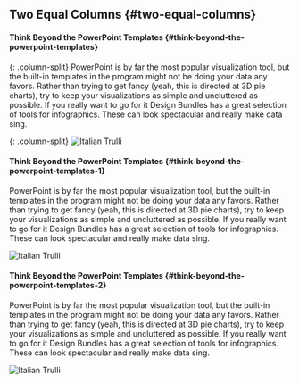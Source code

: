Two Equal Columns {#two-equal-columns}
-----------------

#### Think Beyond the PowerPoint Templates {#think-beyond-the-powerpoint-templates}

{: .column-split}
PowerPoint is by far the most popular visualization tool, but the
built-in templates in the program might not be doing your data any
favors. Rather than trying to get fancy (yeah, this is directed at 3D
pie charts), try to keep your visualizations as simple and uncluttered
as possible. If you really want to go for it Design Bundles has a great
selection of tools for infographics. These can look spectacular and
really make data sing.

{: .column-split}
![Italian Trulli]


<div class="column-split" markdown="1">

#### Think Beyond the PowerPoint Templates {#think-beyond-the-powerpoint-templates-1}

PowerPoint is by far the most popular visualization tool, but the
built-in templates in the program might not be doing your data any
favors. Rather than trying to get fancy (yeah, this is directed at 3D
pie charts), try to keep your visualizations as simple and uncluttered
as possible. If you really want to go for it Design Bundles has a great
selection of tools for infographics. These can look spectacular and
really make data sing.

</div>

<div class="column-split" markdown="1">

![Italian Trulli]

</div>

<div class="column-split" markdown="1">

#### Think Beyond the PowerPoint Templates {#think-beyond-the-powerpoint-templates-2}

PowerPoint is by far the most popular visualization tool, but the
built-in templates in the program might not be doing your data any
favors. Rather than trying to get fancy (yeah, this is directed at 3D
pie charts), try to keep your visualizations as simple and uncluttered
as possible. If you really want to go for it Design Bundles has a great
selection of tools for infographics. These can look spectacular and
really make data sing.

</div>

<div class="column-split" markdown="1">

![Italian Trulli]

</div>

  [Italian Trulli]: https://mehta-gaurav.github.io/images/Oldfaithful3.png
